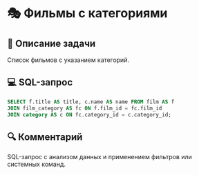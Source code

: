 # 🎭 Фильмы с категориями

## 📌 Описание задачи  
Список фильмов с указанием категорий.

## 💻 SQL-запрос
```sql
SELECT f.title AS title, c.name AS name FROM film AS f 
JOIN film_category AS fc ON f.film_id = fc.film_id 
JOIN category AS c ON fc.category_id = c.category_id;
```

## 🔍 Комментарий  
SQL-запрос с анализом данных и применением фильтров или системных команд.
